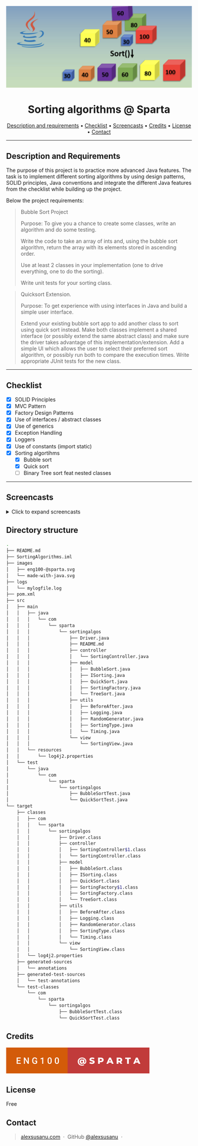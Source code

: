 





<img src="images/logoJ.png" alt="logo" width="700"/>



<h1 align="center">Sorting algorithms @ Sparta</h1>

<p align="center">
  <a href="#description">Description and requirements</a> •
  <a href="#checklist">Checklist</a> •
  <a href="#screencasts">Screencasts</a> •
  <a href="#credits">Credits</a> •
  <a href="#license">License</a> •
  <a href="#contact">Contact</a> 
</p>

---

## Description and Requirements

The purpose of this project is to practice more advanced Java features. The task is to implement different sorting algorithms by using design patterns, SOLID principles, Java conventions and integrate the different Java features from the checklist while building up the project.

Below the project requirements: 





>Bubble Sort Project
>
>Purpose: To give you a chance to create some classes, write an algorithm and do some testing.
>
>Write the code to take an array of ints and, using the bubble sort algorithm, return the array with its elements stored in ascending order.
>
>Use at least 2 classes in your implementation (one to drive everything, one to do the sorting). 
>
>Write unit tests for your sorting class.







>Quicksort Extension.
>
>Purpose: To get experience with using interfaces in Java and build a simple user interface.
>
>Extend your existing bubble sort app to add another class to sort using quick sort instead. Make both classes implement a shared interface (or possibly extend the same abstract class) and make sure the driver takes advantage of this implementation/extension. Add a simple UI which allows the user to select their preferred sort algorithm, or possibly run both to compare the execution times. Write appropriate JUnit tests for the new class.



----

## Checklist

- [x] SOLID Principles
- [x] MVC Pattern
- [x] Factory Design Patterns
- [x] Use of interfaces / abstract classes
- [x] Use of generics
- [x] Exception Handling
- [x] Loggers
- [x] Use of constants (import static)
- [x] Sorting algortihms
  - [x] Bubble sort
  - [x] Quick sort
  - [ ] Binary Tree sort feat nested classes

---



## Screencasts



<details>
  <summary>Click to expand screencasts</summary>
  <h4>
    <img src="screencasts/bubbleSort.gif" alt="Bubble sort">Bubble sort
  </h4>
  <h4>
    <img src="screencasts/quickSort.gif" alt="Quick sort">Quick sort
  </h4>
  <h4>
    <img src="screencasts/errorMessages.gif" alt="Error messages">Error messages
  </h4>
</details>



## Directory structure

```bash
.
├── README.md
├── SortingAlgorithms.iml
├── images
│   ├── eng100-@sparta.svg
│   └── made-with-java.svg
├── logs
│   └── mylogfile.log
├── pom.xml
├── src
│   ├── main
│   │   ├── java
│   │   │   └── com
│   │   │       └── sparta
│   │   │           └── sortingalgos
│   │   │               ├── Driver.java
│   │   │               ├── README.md
│   │   │               ├── controller
│   │   │               │   └── SortingController.java
│   │   │               ├── model
│   │   │               │   ├── BubbleSort.java
│   │   │               │   ├── ISorting.java
│   │   │               │   ├── QuickSort.java
│   │   │               │   ├── SortingFactory.java
│   │   │               │   └── TreeSort.java
│   │   │               ├── utils
│   │   │               │   ├── BeforeAfter.java
│   │   │               │   ├── Logging.java
│   │   │               │   ├── RandomGenerator.java
│   │   │               │   ├── SortingType.java
│   │   │               │   └── Timing.java
│   │   │               └── view
│   │   │                   └── SortingView.java
│   │   └── resources
│   │       └── log4j2.properties
│   └── test
│       └── java
│           └── com
│               └── sparta
│                   └── sortingalgos
│                       ├── BubbleSortTest.java
│                       └── QuickSortTest.java
└── target
    ├── classes
    │   ├── com
    │   │   └── sparta
    │   │       └── sortingalgos
    │   │           ├── Driver.class
    │   │           ├── controller
    │   │           │   ├── SortingController$1.class
    │   │           │   └── SortingController.class
    │   │           ├── model
    │   │           │   ├── BubbleSort.class
    │   │           │   ├── ISorting.class
    │   │           │   ├── QuickSort.class
    │   │           │   ├── SortingFactory$1.class
    │   │           │   ├── SortingFactory.class
    │   │           │   └── TreeSort.class
    │   │           ├── utils
    │   │           │   ├── BeforeAfter.class
    │   │           │   ├── Logging.class
    │   │           │   ├── RandomGenerator.class
    │   │           │   ├── SortingType.class
    │   │           │   └── Timing.class
    │   │           └── view
    │   │               └── SortingView.class
    │   └── log4j2.properties
    ├── generated-sources
    │   └── annotations
    ├── generated-test-sources
    │   └── test-annotations
    └── test-classes
        └── com
            └── sparta
                └── sortingalgos
                    ├── BubbleSortTest.class
                    └── QuickSortTest.class
```



## Credits

![Eng100](images/eng100-@sparta.svg)

## License

Free

## Contact

> [alexsusanu.com](https://www.alexsusanu.com) &nbsp;&middot;&nbsp;
> GitHub [@alexsusanu](https://github.com/alexsusanu) &nbsp;&middot;&nbsp;





  

